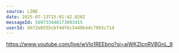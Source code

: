 ```yaml
---
source: LINE
date: 2025-07-13T15:01:42.020Z
messageId: 569733448173093415
userId: Ub72e0555cbf4df6c5440b4dc7993c71d
---
```


https://www.youtube.com/live/wVlo1REEbno?si=ajWKZIcnRVBGnL_9